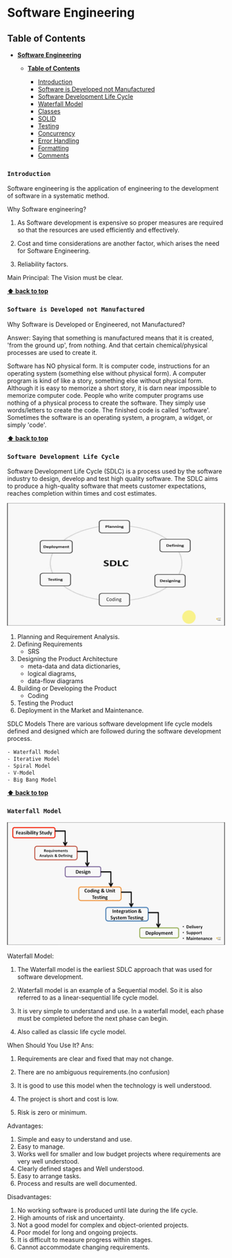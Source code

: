 # Software Engineering

## Table of Contents

-   [**Software Engineering**](#software_engineering)

    -   [**Table of Contents**](#table-of-contents)

        -   [Introduction](#introduction)
        -   [Software is Developed not Manufactured](#software-is-developed-not-Manufactured)
        -   [Software Development Life Cycle](#software-development-life-cycle)
        -   [Waterfall Model](#waterfall-model)
        -   [Classes](#classes)
        -   [SOLID](#solid)
        -   [Testing](#testing)
        -   [Concurrency](#concurrency)
        -   [Error Handling](#error-handling)
        -   [Formatting](#formatting)
        -   [Comments](#comments)

### `Introduction`

Software engineering is the application of engineering to the development of software in a systematic method.

Why Software engineering?

1. As Software development is expensive so proper measures are required so that the resources are used efficiently and effectively.

2. Cost and time considerations are another factor, which arises the need for Software Engineering.

3. Reliability factors.

Main Principal: The Vision must be clear.

**[⬆ back to top](#table-of-contents)**

### `Software is Developed not Manufactured`

Why Software is Developed or Engineered, not Manufactured?

Answer:
Saying that something is manufactured means that it is created, 'from the ground up', from nothing. And that certain chemical/physical processes are used to create it.

Software has NO physical form. It is computer code, instructions for an operating system (something else without physical form). A computer program is kind of like a story, something else without physical form. Although it is easy to memorize a short story, it is darn near impossible to memorize computer code. People who write computer programs use nothing of a physical process to create the software. They simply use words/letters to create the code. The finished code is called 'software'. Sometimes the software is an operating system, a program, a widget, or simply 'code'.

**[⬆ back to top](#table-of-contents)**

### `Software Development Life Cycle`

Software Development Life Cycle (SDLC) is a process used by the software industry to design, develop and test high quality software. The SDLC aims to produce a high-quality software that meets customer expectations, reaches completion within times and cost estimates.

![](software-lifecycle.png)

1. Planning and Requirement Analysis.
2. Defining Requirements
    - SRS
3. Designing the Product Architecture
    - meta-data and data dictionaries,
    - logical diagrams,
    - data-flow diagrams
4. Building or Developing the Product
    - Coding
5. Testing the Product
6. Deployment in the Market and Maintenance.

SDLC Models
There are various software development life cycle models defined and designed which are followed during the software development process.

    - Waterfall Model
    - Iterative Model
    - Spiral Model
    - V-Model
    - Big Bang Model

**[⬆ back to top](#table-of-contents)**

### `Waterfall Model`

![](waterfall-model.png)

Waterfall Model:

1. The Waterfall model is the earliest SDLC approach that was used for software development.

2. Waterfall model is an example of a Sequential model. So it is also referred to as a linear-sequential life cycle model.

3. It is very simple to understand and use. In a waterfall model, each phase must be completed before the next phase can begin.

4. Also called as classic life cycle model.

When Should You Use It?
Ans:

1. Requirements are clear and fixed that may not change.

2. There are no ambiguous requirements.(no confusion)

3. It is good to use this model when the technology is well understood.

4. The project is short and cost is low.

5. Risk is zero or minimum.

Advantages:

1. Simple and easy to understand and use.
2. Easy to manage.
3. Works well for smaller and low budget projects where
   requirements are very well understood.
4. Clearly defined stages and Well understood.
5. Easy to arrange tasks.
6. Process and results are well documented.

Disadvantages:

1. No working software is produced until late during the life cycle.
2. High amounts of risk and uncertainty.
3. Not a good model for complex and object-oriented projects.
4. Poor model for long and ongoing projects.
5. It is difficult to measure progress within stages.
6. Cannot accommodate changing requirements.
